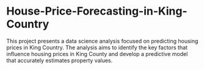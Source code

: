 # House-Price-Forecasting-in-King-Country
This project presents a data science analysis focused on predicting housing prices in King Country.  The analysis aims to identify the key factors that influence housing prices in King County and develop a predictive model that accurately estimates property values.
